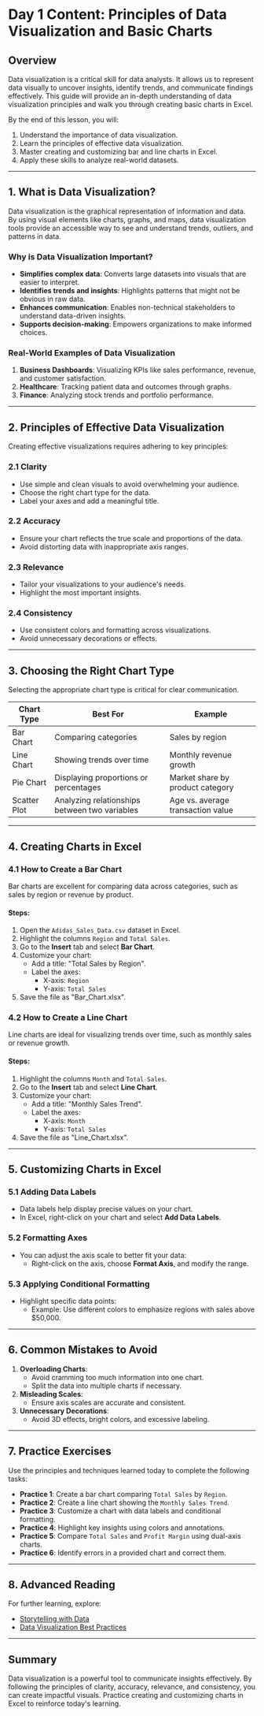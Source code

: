 # Day 1 Content: Principles of Data Visualization and Basic Charts

## Overview
Data visualization is a critical skill for data analysts. It allows us to represent data visually to uncover insights, identify trends, and communicate findings effectively. This guide will provide an in-depth understanding of data visualization principles and walk you through creating basic charts in Excel.

By the end of this lesson, you will:
1. Understand the importance of data visualization.
2. Learn the principles of effective data visualization.
3. Master creating and customizing bar and line charts in Excel.
4. Apply these skills to analyze real-world datasets.

---

## 1. What is Data Visualization?
Data visualization is the graphical representation of information and data. By using visual elements like charts, graphs, and maps, data visualization tools provide an accessible way to see and understand trends, outliers, and patterns in data.

### Why is Data Visualization Important?
- **Simplifies complex data**: Converts large datasets into visuals that are easier to interpret.
- **Identifies trends and insights**: Highlights patterns that might not be obvious in raw data.
- **Enhances communication**: Enables non-technical stakeholders to understand data-driven insights.
- **Supports decision-making**: Empowers organizations to make informed choices.

### Real-World Examples of Data Visualization
1. **Business Dashboards**: Visualizing KPIs like sales performance, revenue, and customer satisfaction.
2. **Healthcare**: Tracking patient data and outcomes through graphs.
3. **Finance**: Analyzing stock trends and portfolio performance.

---

## 2. Principles of Effective Data Visualization
Creating effective visualizations requires adhering to key principles:

### 2.1 Clarity
- Use simple and clean visuals to avoid overwhelming your audience.
- Choose the right chart type for the data.
- Label your axes and add a meaningful title.

### 2.2 Accuracy
- Ensure your chart reflects the true scale and proportions of the data.
- Avoid distorting data with inappropriate axis ranges.

### 2.3 Relevance
- Tailor your visualizations to your audience's needs.
- Highlight the most important insights.

### 2.4 Consistency
- Use consistent colors and formatting across visualizations.
- Avoid unnecessary decorations or effects.

---

## 3. Choosing the Right Chart Type
Selecting the appropriate chart type is critical for clear communication.

| **Chart Type**  | **Best For**                                       | **Example**                            |
|------------------|---------------------------------------------------|----------------------------------------|
| Bar Chart        | Comparing categories                              | Sales by region                        |
| Line Chart       | Showing trends over time                         | Monthly revenue growth                 |
| Pie Chart        | Displaying proportions or percentages             | Market share by product category       |
| Scatter Plot     | Analyzing relationships between two variables     | Age vs. average transaction value      |

---

## 4. Creating Charts in Excel

### 4.1 How to Create a Bar Chart
Bar charts are excellent for comparing data across categories, such as sales by region or revenue by product.

#### Steps:
1. Open the `Adidas_Sales_Data.csv` dataset in Excel.
2. Highlight the columns `Region` and `Total Sales`.
3. Go to the **Insert** tab and select **Bar Chart**.
4. Customize your chart:
   - Add a title: "Total Sales by Region".
   - Label the axes:
     - X-axis: `Region`
     - Y-axis: `Total Sales`
5. Save the file as "Bar_Chart.xlsx".

### 4.2 How to Create a Line Chart
Line charts are ideal for visualizing trends over time, such as monthly sales or revenue growth.

#### Steps:
1. Highlight the columns `Month` and `Total Sales`.
2. Go to the **Insert** tab and select **Line Chart**.
3. Customize your chart:
   - Add a title: "Monthly Sales Trend".
   - Label the axes:
     - X-axis: `Month`
     - Y-axis: `Total Sales`
4. Save the file as "Line_Chart.xlsx".

---

## 5. Customizing Charts in Excel

### 5.1 Adding Data Labels
- Data labels help display precise values on your chart.
- In Excel, right-click on your chart and select **Add Data Labels**.

### 5.2 Formatting Axes
- You can adjust the axis scale to better fit your data:
  - Right-click on the axis, choose **Format Axis**, and modify the range.

### 5.3 Applying Conditional Formatting
- Highlight specific data points:
  - Example: Use different colors to emphasize regions with sales above $50,000.

---

## 6. Common Mistakes to Avoid
1. **Overloading Charts**:
   - Avoid cramming too much information into one chart.
   - Split the data into multiple charts if necessary.
2. **Misleading Scales**:
   - Ensure axis scales are accurate and consistent.
3. **Unnecessary Decorations**:
   - Avoid 3D effects, bright colors, and excessive labeling.

---

## 7. Practice Exercises
Use the principles and techniques learned today to complete the following tasks:
- **Practice 1**: Create a bar chart comparing `Total Sales` by `Region`.
- **Practice 2**: Create a line chart showing the `Monthly Sales Trend`.
- **Practice 3**: Customize a chart with data labels and conditional formatting.
- **Practice 4**: Highlight key insights using colors and annotations.
- **Practice 5**: Compare `Total Sales` and `Profit Margin` using dual-axis charts.
- **Practice 6**: Identify errors in a provided chart and correct them.

---

## 8. Advanced Reading
For further learning, explore:
- [Storytelling with Data](https://www.storytellingwithdata.com/)
- [Data Visualization Best Practices](https://www.data-to-viz.com/)

---

## Summary
Data visualization is a powerful tool to communicate insights effectively. By following the principles of clarity, accuracy, relevance, and consistency, you can create impactful visuals. Practice creating and customizing charts in Excel to reinforce today's learning.
